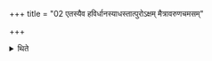 +++
title = "02 एतस्यैव हविर्धानस्याधस्तात्पुरोऽक्षम् मैत्रावरुणचमसम्"

+++

<details><summary>थिते</summary>

2. (He places) the Maitrāvaruṇa's goblet under the same (southern) Havirdhāna (-cart) in front of the axle; the Hotr̥'s goblet near the northern track in front of the wheel; the Vasatīvarī (water) under the northern Havirdhāna (-cart) in front of the axle; (and the pitchers of the) Ekadhanā (-water) behind the axle.  
</details>
